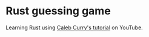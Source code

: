 # Rust guessing game
Learning Rust using [Caleb Curry's tutorial](https://youtu.be/jAm7xrRxEUE?si=6a6D8ZtyZz6WwHhL) on YouTube.

